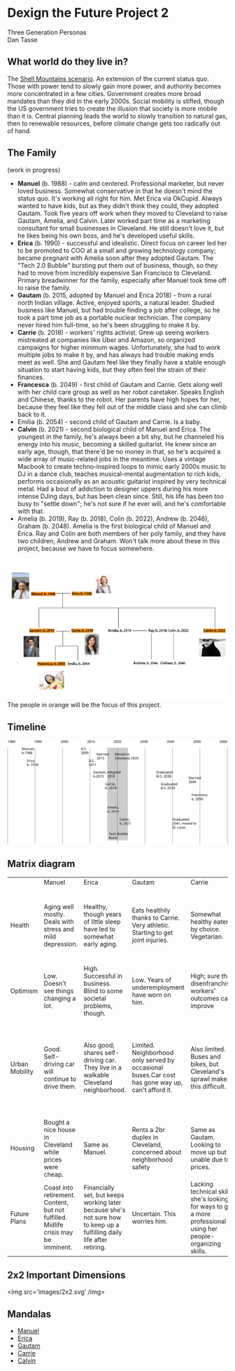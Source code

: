 <link href="stylesheets/GitHub2.css" rel="stylesheet"></link>

# Dexign the Future Project 2

Three Generation Personas  
Dan Tasse

## What world do they live in?

The [Shell Mountains scenario](http://www.shell.com/global/future-energy/scenarios/new-lens-scenarios.html). An extension of the current status quo. Those with power tend to slowly gain more power, and authority becomes more concentrated in a few cities. Government creates more broad mandates than they did in the early 2000s. Social mobility is stifled, though the US government tries to create the illusion that society is more mobile than it is. Central planning leads the world to slowly transition to natural gas, then to renewable resources, before climate change gets too radically out of hand.

## The Family

(work in progress)

- **Manuel** (b. 1988) - calm and centered. Professional marketer, but never loved business. Somewhat conservative in that he doesn't mind the status quo. It's working all right for him. Met Erica via OkCupid. Always wanted to have kids, but as they didn't think they could, they adopted Gautam. Took five years off work when they moved to Cleveland to raise Gautam, Amelia, and Calvin. Later worked part time as a marketing consultant for small businesses in Cleveland. He still doesn't love it, but he likes being his own boss, and he's developed useful skills.
- **Erica** (b. 1990) - successful and idealistic. Direct focus on career led her to be promoted to COO at a small and growing technology company; became pregnant with Amelia soon after they adopted Gautam. The "Tech 2.0 Bubble" bursting put them out of business, though, so they had to move from incredibly expensive San Francisco to Cleveland. Primary breadwinner for the family, especially after Manuel took time off to raise the family.
- **Gautam** (b. 2015, adopted by Manuel and Erica 2018) - from a rural north Indian village. Active, enjoyed sports, a natural leader. Studied business like Manuel, but had trouble finding a job after college, so he took a part time job as a portable nuclear technician. The company never hired him full-time, so he's been struggling to make it by.
- **Carrie** (b. 2018) - workers' rights activist. Grew up seeing workers mistreated at companies like Uber and Amazon, so organized campaigns for higher minimum wages. Unfortunately, she had to work multiple jobs to make it by, and has always had trouble making ends meet as well. She and Gautam feel like they finally have a stable enough situation to start having kids, but they often feel the strain of their finances.
- **Francesca** (b. 2049) - first child of Gautam and Carrie. Gets along well with her child care group as well as her robot caretaker. Speaks English and Chinese, thanks to the robot. Her parents have high hopes for her, because they feel like they fell out of the middle class and she can climb back to it.
- Emilia (b. 2054) - second child of Gautam and Carrie. Is a baby.
- **Calvin** (b. 2021) - second biological child of Manuel and Erica. The youngest in the family, he's always been a bit shy, but he channeled his energy into his music, becoming a skilled guitarist. He knew since an early age, though, that there'd be no money in that, so he's acquired a wide array of music-related jobs in the meantime. Uses a vintage Macbook to create techno-inspired loops to mimic early 2000s music to DJ in a dance club, teaches musical-mental augmentation to rich kids, performs occasionally as an acoustic guitarist inspired by very technical metal. Had a bout of addiction to designer uppers during his more intense DJing days, but has been clean since. Still, his life has been too busy to "settle down"; he's not sure if he ever will, and he's comfortable with that.
- Amelia (b. 2019), Ray (b. 2018), Colin (b. 2022), Andrew (b. 2046), Graham (b. 2048). Amelia is the first biological child of Manuel and Erica. Ray and Colin are both members of her poly family, and they have two children, Andrew and Graham. Won't talk more about these in this project, because we have to focus somewhere.

<img src="images/family.png" />    
The people in orange will be the focus of this project.

## Timeline
<img src="images/timeline.svg" />

## Matrix diagram
<table>
    <tr>
        <td> </td>
        <td>Manuel</td>
        <td>Erica</td>
        <td>Gautam</td>
        <td>Carrie</td>
        <td>Calvin</td>
        <td>Francesca</td>
    </tr>
    <tr>
        <td>Health</td>
        <td>Aging well mostly. Deals with stress and mild depression.</td>
        <td>Healthy, though years of little sleep have led to somewhat early aging.</td>
        <td>Eats healthily thanks to Carrie. Very athletic. Starting to get joint injuries.</td>
        <td>Somewhat healthy eater by choice. Vegetarian.</td>
        <td>Risky. Former drug user, still not very healthy eater, irregular sleep</td>
        <td>Asthma, and gene sequencing shows risks for chronic kidney disease, fine otherwise</td>
    </tr>
    <tr>
        <td>Optimism</td>
        <td>Low. Doesn't see things changing a lot.</td>
        <td>High. Successful in business. Blind to some societal problems, though.</td>
        <td>Low. Years of underemployment have worn on him.</td>
        <td>High; sure that disenfranchised workers' outcomes can improve</td>
        <td>High. Despite financial struggles, lives a mostly content life.</td>
        <td>Medium; she's five years old.</td>
    </tr>
    <tr>
        <td>Urban Mobility</td>
        <td>Good. Self-driving car will continue to drive them.</td>
        <td>Also good; shares self-driving car. They live in a walkable Cleveland neighborhood.</td>
        <td>Limited. Neighborhood only served by occasional buses.Car cost has gone way up, can't afford it.</td>
        <td>Also limited. Buses and bikes, but Cleveland's sprawl makes this difficult.</td>
        <td>Good. St. Louis invested heavily in transit, so he can use their new rail. Going home to Cleveland to visit parents is difficult, though.</td>
        <td>Limited due to parents.</td>
    </tr>
    <tr>
        <td>Housing</td>
        <td>Bought a nice house in Cleveland while prices were cheap.</td>
        <td>Same as Manuel.</td>
        <td>Rents a 2br duplex in Cleveland, concerned about neighborhood safety</td>
        <td>Same as Gautam. Looking to move up but unable due to prices.</td>
        <td>Rents an apartment. Would like to own, but can't get a mortgage.</td>
        <td>Will soon have to share her bedroom with her new sister. Not happy about it.</td>
    </tr>
    <tr>
        <td>Future Plans</td>
        <td>Coast into retirement. Content, but not fulfilled. Midlife crisis may be imminent.</td>
        <td>Financially set, but keeps working later because she's not sure how to keep up a fulfilling daily life after retiring.</td>
        <td>Uncertain. This worries him.</td>
        <td>Lacking technical skills, she's looking for ways to get a more professional job using her people-organizing skills.</td>
        <td>Thinking about starting a musical neuro-enhancement business.</td>
        <td>Difficult: parents optimistic but she doesn't have much chance of social mobility.</td>
    </tr>
</table>

## 2x2 Important Dimensions
<img src='images/2x2.svg' /img>

## Mandalas

- [Manuel](images/mandala-manuel.png)
- [Erica](images/mandala-erica.png)
- [Gautam](images/mandala-gautam.png)
- [Carrie](images/mandala-carrie.png)
- [Calvin](images/mandala-calvin.png)

